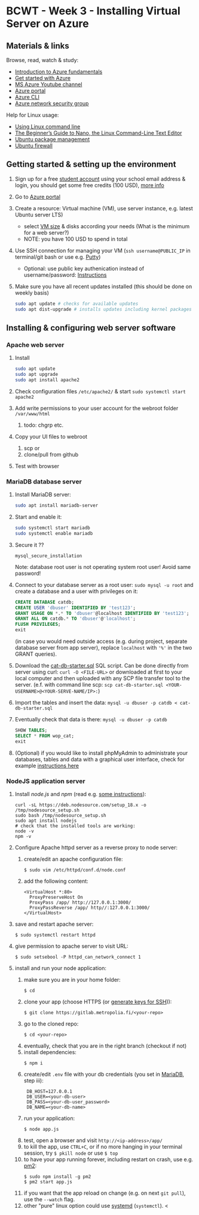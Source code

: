 # BCWT - Week 3 - Installing Virtual Server on Azure

## Materials & links

Browse, read, watch & study:

- [Introduction to Azure fundamentals](https://learn.microsoft.com/en-us/training/modules/intro-to-azure-fundamentals/)
- [Get started with Azure](https://azure.microsoft.com/en-us/get-started/)
- [MS Azure Youtube channel](https://www.youtube.com/channel/UC0m-80FnNY2Qb7obvTL_2fA)
- [Azure portal](https://portal.azure.com/)
- [Azure CLI](https://docs.microsoft.com/en-us/cli/azure/)
- [Azure network security group](https://docs.microsoft.com/en-us/azure/virtual-network/network-security-groups-overview)

Help for Linux usage:

- [Using Linux command line](https://ubuntu.com/tutorials/command-line-for-beginners)
- [The Beginner’s Guide to Nano, the Linux Command-Line Text Editor](https://www.howtogeek.com/howto/42980/the-beginners-guide-to-nano-the-linux-command-line-text-editor/)
- [Ubuntu package management](https://ubuntu.com/server/docs/package-management)
- [Ubuntu firewall](https://ubuntu.com/server/docs/security-firewall)

## Getting started & setting up the environment

1. Sign up for a free [student account](https://azure.microsoft.com/en-us/free/students/) using your school email address & login, you should get some free credits (100 USD), [more info](https://docs.microsoft.com/en-us/azure/education-hub/azure-dev-tools-teaching/program-faq)
1. Go to [Azure portal](https://portal.azure.com/)
1. Create a resource: Virtual machine (VM), use server instance, e.g. latest Ubuntu server LTS)

   - select [VM size](https://docs.microsoft.com/en-us/azure/virtual-machines/sizes) & disks according your needs (What is the minimum for a web server?)
   - NOTE: you have 100 USD to spend in total

1. Use SSH connection for managing your VM (`ssh username@PUBLIC_IP` in terminal/git bash or use e.g. [Putty](https://www.putty.org/))

   - Optional: use public key authenication instead of username/password: [Instructions](https://www.digitalocean.com/community/tutorials/how-to-set-up-ssh-keys-on-ubuntu-22-04)

1. Make sure you have all recent updates installed (this should be done on weekly basis)

   ```bash
   sudo apt update # checks for available updates
   sudo apt dist-upgrade # installs updates including kernel packages
   ```

## Installing & configuring web server software

### Apache web server

1. Install

   ```sh
   sudo apt update
   sudo apt upgrade
   sudo apt install apache2
   ```

2. Check configuration files `/etc/apache2/` & start `sudo systemctl start apache2`
3. Add write permissions to your user account for the webroot folder `/var/www/html`
   1. todo: chgrp etc.
4. Copy your UI files to webroot
   1. scp or
   2. clone/pull from github
5. Test with browser

### MariaDB database server

1. Install MariaDB server:

   ```bash
   sudo apt install mariadb-server
   ```

1. Start and enable it:

   ```bash
   sudo systemctl start mariadb
   sudo systemctl enable mariadb
   ```

1. Secure it ??

   ```console
   mysql_secure_installation
   ```

   Note: database root user is not operating system root user! Avoid same password!

1. Connect to your database server as a root user: `sudo mysql -u root` and create a database and a user with privileges on it:

   ```sql
   CREATE DATABASE catdb;
   CREATE USER 'dbuser' IDENTIFIED BY 'test123';
   GRANT USAGE ON *.* TO 'dbuser'@localhost IDENTIFIED BY 'test123';
   GRANT ALL ON catdb.* TO 'dbuser'@'localhost';
   FLUSH PRIVILEGES;
   exit
   ```

   (in case you would need outside access (e.g. during project, separate database server from app server), replace `localhost` with `'%'` in the two GRANT queries).

1. Download the [cat-db-starter.sql](./cat-db-starter.sql) SQL script. Can be done directly from server using curl: `curl -O <FILE-URL>` or downloaded at first to your local computer and then uploaded with any SCP file transfer tool to the server. (e.f. with command line scp: `scp cat-db-starter.sql <YOUR-USERNAME>@<YOUR-SERVE-NAME/IP>:`)
1. Import the tables and insert the data: `mysql -u dbuser -p catdb < cat-db-starter.sql`
1. Eventually check that data is there: `mysql -u dbuser -p catdb`

   ```sql
   SHOW TABLES;
   SELECT * FROM wop_cat;
   exit
   ```

1. (Optional) if you would like to install phpMyAdmin to administrate your databases, tables and data with a graphical user interface, check for example [instructions here](https://www.digitalocean.com/community/tutorials/how-to-install-and-secure-phpmyadmin-on-ubuntu-22-04)

### NodeJS application server

1. Install _node.js_ and _npm_ (read e.g. [some instructions](https://www.digitalocean.com/community/tutorials/how-to-install-node-js-on-ubuntu-22-04)):

   ```
   curl -sL https://deb.nodesource.com/setup_18.x -o /tmp/nodesource_setup.sh
   sudo bash /tmp/nodesource_setup.sh
   sudo apt install nodejs
   # check that the installed tools are working:
   node -v
   npm -v
   ```

1. Configure Apache httpd server as a reverse proxy to node server:
   1. create/edit an apache configuration file:
      ```console
      $ sudo vim /etc/httpd/conf.d/node.conf
      ```
   1. add the following content:
      ```apacheconf
      <VirtualHost *:80>
        ProxyPreserveHost On
        ProxyPass /app/ http://127.0.0.1:3000/
        ProxyPassReverse /app/ http//:127.0.0.1:3000/
      </VirtualHost>
      ```
1. save and restart apache server:
   ```console
   $ sudo systemctl restart httpd
   ```
1. give permission to apache server to visit URL:
   ```console
   $ sudo setsebool -P httpd_can_network_connect 1
   ```
1. install and run your node application:
   1. make sure you are in your home folder:
      ```console
      $ cd
      ```
   1. clone your app (choose HTTPS (or [generate keys for SSH](https://docs.gitlab.com/ee/ssh/#generate-an-ssh-key-pair))):
      ```console
      $ git clone https://gitlab.metropolia.fi/<your-repo>
      ```
   1. go to the cloned repo:
      ```console
      $ cd <your-repo>
      ```
   1. eventually, check that you are in the right branch (checkout if not)
   1. install dependencies:
      ```console
      $ npm i
      ```
   1. create/edit `.env` file with your db credentials (you set in [MariaDB](#install-and-configure-mariadb-database-server), step iii):
      ```apacheconf
       DB_HOST=127.0.0.1
       DB_USER=<your-db-user>
       DB_PASS=<your-db-user_password>
       DB_NAME=<your-db-name>
      ```
   1. run your application:
      ```console
      $ node app.js
      ```
   1. test, open a browser and visit `http://<ip-address>/app/`
   1. to kill the app, use `CTRL+C`, or if no more hanging in your terminal session, try `$ pkill node` or use `$ top`
   1. to have your app running forever, including restart on crash, use e.g. [pm2](https://pm2.keymetrics.io/):
      ```console
      $ sudo npm install -g pm2
      $ pm2 start app.js
      ```
   1. if you want that the app reload on change (e.g. on next `git pull`), use the `--watch` flag.
   1. other "pure" linux option could use [systemd](https://nodesource.com/blog/running-your-node-js-app-with-systemd-part-1/) (`systemctl`).
      <
